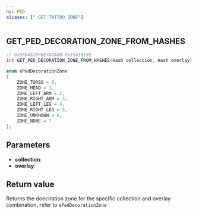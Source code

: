 ```yaml
---
ns: PED
aliases: ["_GET_TATTOO_ZONE"]
---
```

## GET_PED_DECORATION_ZONE_FROM_HASHES

```c
// 0x9FD452BFBE7A7A8B 0x3543019E
int GET_PED_DECORATION_ZONE_FROM_HASHES(Hash collection, Hash overlay);
```

```c
enum ePedDecorationZone
{
	ZONE_TORSO = 0,
	ZONE_HEAD = 1,
	ZONE_LEFT_ARM = 2,
	ZONE_RIGHT_ARM = 3,
	ZONE_LEFT_LEG = 4,
	ZONE_RIGHT_LEG = 5,
	ZONE_UNKNOWN = 6,
	ZONE_NONE = 7
};
```

## Parameters
* **collection**: 
* **overlay**: 

## Return value
Returns the doeciration zone for the specific collection and overlay combination, refer to `ePedDecorationZone`
